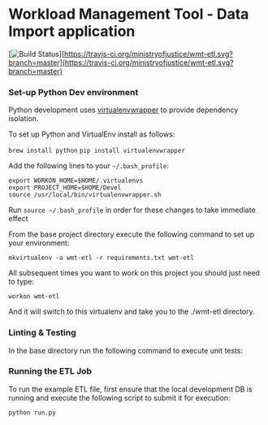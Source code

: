 # Workload Management Tool - Data Import application

[![Build Status](https://travis-ci.org/ministryofjustice/wmt-etl.svg?branch=master)][https://travis-ci.org/ministryofjustice/wmt-etl.svg?branch=master](https://travis-ci.org/ministryofjustice/wmt-etl.svg?branch=master)

### Set-up Python Dev environment
Python development uses [virtualenvwrapper](http://virtualenvwrapper.readthedocs.io/en/latest/index.html) to provide dependency isolation.

To set up Python and VirtualEnv install as follows:

`brew install python`
`pip install virtualenvwrapper`

Add the following lines to your `~/.bash_profile`:

```
export WORKON_HOME=$HOME/.virtualenvs
export PROJECT_HOME=$HOME/Devel
source /usr/local/bin/virtualenvwrapper.sh
```

Run `source ~/.bash_profile` in order for these changes to take immediate effect

From the base project directory execute the following command to set up your environment:

`mkvirtualenv -a wmt-etl -r requirements.txt wmt-etl` 

All subsequent times you want to work on this project you should just need to type:

`workon wmt-etl`

And it will switch to this virtualenv and take you to the ./wmt-etl directory.

### Linting & Testing

In the base directory run the following command to execute unit tests:


### Running the ETL Job

To run the example ETL file, first ensure that the local development DB is running and execute the following script to submit it for execution:

`python run.py`
